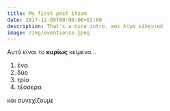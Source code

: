 ```yaml
---
title: My first post itsam
date: 2017-12-05T00:00:00+02:00
description: That's a nice intro. και λίγα ελληνικά
image: /img/eventsense.jpeg
---
```

Αυτό είναι το **κυρίως** κείμενο...

1. ένα
2. δύο 
3. τρία
4. τέσσερα

και συνεχίζουμε
